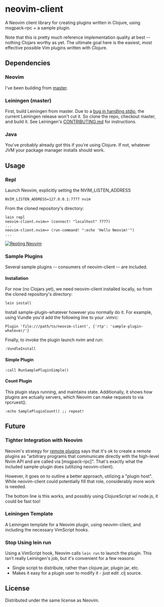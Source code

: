 # neovim-client

A Neovim client library for creating plugins written in Clojure, using
msgpack-rpc + a sample plugin.

Note that this is pretty much reference implementation quality at best 
-- nothing Clojars worthy as yet. The ultimate goal here is the easiest,
most effective possible Vim plugins written with Clojure.

## Dependencies

### Neovim

I've been building from [master](https://github.com/neovim/neovim).

### Leiningen (master)

First, build Leiningen from master. Due to a
[bug in handling stdio](https://github.com/technomancy/leiningen/issues/1857),
the current Leiningen release won't cut it. So clone the repo, checkout master,
and build it. See Leiningen's
[CONTRIBUTING.md](https://github.com/technomancy/leiningen/blob/master/CONTRIBUTING.md#bootstrapping)
for instructions.

### Java

You've probably already got this if you're using Clojure. If not, whatever JVM your package manager installs should work.

## Usage

### Repl

Launch Neovim, explicitly setting the NVIM_LISTEN_ADDRESS

    NVIM_LISTEN_ADDRESS=127.0.0.1:7777 nvim

From the cloned repository's directory:

    lein repl
    neovim-client.nvim=> (connect! "localhost" 7777)
    ...
    neovim-client.nvim=> (run-command! ":echo 'Hello Neovim!'")
    ...

[![Repling Neovim](http://img.youtube.com/vi/g-9DdVwbSTo/0.jpg)](https://www.youtube.com/watch?v=g-9DdVwbSTo)

### Sample Plugins

Several sample plugins -- consumers of neovim-client -- are included.

#### Installation

For now (no Clojars yet), we need neovim-client installed locally, so from
the cloned repository's directory:

    lein install

Install sample-plugin-whatever however you normally do it. For example, using
Vundle you'd add the following line to your .vimrc:

    Plugin 'file:///path/to/neovim-client', {'rtp': 'sample-plugin-whatever/'}

Finally, to invoke the plugin launch nvim and run:

    :VundleInstall

#### Simple Plugin

    :call RunSamplePluginSimple()

#### Count Plugin

This plugin stays running, and maintains state. Additionally, it shows how
plugins are actually servers, which Neovim can make requests to via
rpcruest().

    :echo SamplePluginCount() ;; repeat!

## Future

### Tighter Integration with Neovim

Neovim's strategy for [remote plugins](http://neovim.io/doc/user/remote_plugin.html#remote-plugin) says that it's ok to create a remote plugins as "arbitrary programs that communicate directly with the high-level Nvim API and are called via [msgpack-rpc]". That's exactly what the included sample-plugin does (utilizing neovim-client). 

However, it goes on to outline a better approach, utilizing a "plugin host". While neovim-client could potentially fill that role, considerably more work is needed.

The bottom line is this works, and possibly using ClojureScript w/ node.js, it could be fast too!

### Leiningen Template

A Leiningen template for a Neovim plugin, using neovim-client, and including
the necessary VimScript hooks.

### Stop Using lein run

Using a VimScript hook, Neovim calls `lein run` to launch the plugin. This isn't
really Leiningen's job, but it's convenient for a few reasons:

* Single script to distribute, rather than clojure.jar, plugin jar, etc.
* Makes it easy for a plugin user to modify it - just edit .clj source.

## License

Distributed under the same license as Neovim.
